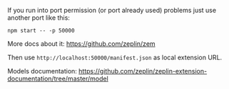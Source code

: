 If you run into port permission (or port already used) problems just use another port like this:
```
npm start -- -p 50000
```
More docs about it: https://github.com/zeplin/zem 

Then use `http://localhost:50000/manifest.json` as local extension URL. 


Models documentation: https://github.com/zeplin/zeplin-extension-documentation/tree/master/model
